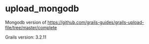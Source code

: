 # upload_mongodb

Mongodb version of https://github.com/grails-guides/grails-upload-file/tree/master/complete

Grails version: 3.2.11
